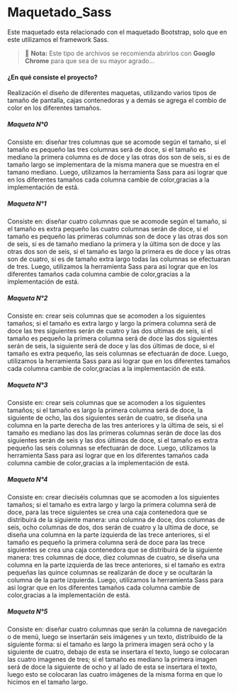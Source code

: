 # Maquetado_Sass
Este maquetado esta relacionado con el maquetado Bootstrap, solo que en este utilizamos el framework Sass. </br>

> :memo: **Nota:** Este tipo de archivos se recomienda abrirlos con **Googlo Chrome** para que sea de su mayor agrado...

#### ¿En qué consiste el proyecto?
Realización el diseño de diferentes maquetas, utilizando varios tipos de tamaño de pantalla, cajas contenedoras y a demás se agrega el combio de color en los diferentes tamaños.


##### Maqueta N°0
Consiste en: diseñar tres columnas que se acomode según el tamaño, si el tamaño es pequeño las tres columnas
será de doce, si el tamaño es mediano la primera columna es de doce y las otras dos son de seis, si es de tamaño
largo se implementara de la misma manera que se muestra en el tamano mediano.
Luego, utilizamos la herramienta Sass para asi lograr que en los diferentes tamaños
cada columna cambie de color,gracias a la implementación de está.


##### Maqueta N°1
Consiste en: diseñar cuatro columnas que se acomode según el tamaño, si el tamaño es extra pequeño
las cuatro columnas serán de doce, si el tamaño es pequeño las primeras columnas son de doce y las otras
dos son de seis, si es de tamaño mediano la primera y la última son de doce y las otras dos son de seis, si
el tamaño es largo la primera es de doce y las otras son de cuatro, si es de tamaño extra largo todas las columnas se efectuaran de tres.
Luego, utilizamos la herramienta Sass para asi lograr que en los diferentes tamaños
cada columna cambie de color,gracias a la implementación de está.


##### Maqueta N°2
Consiste en: crear seis columnas que se acomoden a los siguientes tamaños; si el tamaño es
extra largo y largo la primera columna será de doce las tres siguientes serán de cuatro y las
dos ultimas de seis, si el tamaño es pequeño la primera columna será de doce las dos siguientes
serán de seis, la siguiente será de doce y las dos últimas de doce, si el tamaño es extra pequeño, las seis columnas se efectuarán de doce.
Luego, utilizamos la herramienta Sass para asi lograr que en los diferentes tamaños
cada columna cambie de color,gracias a la implementación de está.



##### Maqueta N°3
Consiste en: crear seis columnas que se acomoden a los siguientes tamaños; si el tamaño es
largo la primera columna será de doce, la siguiente de ocho, las dos siguientes serán de
cuatro, se diseña una columna en la parte derecha de las tres anteriores y la última de seis, si
el tamaño es mediano las dos las primeras columnas serán de doce las dos siguientes serán de seis y las
dos últimas de doce, si el tamaño es extra pequeño las seis columnas se efectuarán de doce.
Luego, utilizamos la herramienta Sass para asi lograr que en los diferentes tamaños
cada columna cambie de color,gracias a la implementación de está.



##### Maqueta N°4
Consiste en: crear dieciséis columnas que se acomoden a los siguientes tamaños;
si el tamaño es extra largo y largo la primera columna será de doce, para las trece
siguientes se crea una caja contenedora que se distribuirá de la siguiente manera:
una columna de doce, dos columnas de seis, ocho columnas de dos, dos serán de cuatro y la
ultima de doce, se diseña una columna en la parte izquierda de las trece anteriores, si el
tamaño es pequeño la primera columna será de doce para las trece siguientes se crea una caja
contenedora que se distribuirá de la siguiente manera: tres columnas de doce, diez columnas de
cuatro, se diseña una columna en la parte izquierda de las trece anteriores, si el tamaño es extra
pequeñas las quince columnas se realizarán de doce y se ocultarán la columna de la parte izquierda.
Luego, utilizamos la herramienta Sass para asi lograr que en los diferentes tamaños
cada columna cambie de color,gracias a la implementación de está.


##### Maqueta N°5
Consiste en: diseñar cuatro columnas que serán la columna de navegación o de menú,
luego se insertarán seis imágenes y un texto, distribuido de la siguiente forma:
si el tamaño es largo la primera imagen será ocho y la siguiente de cuatro, debajo de
esta se insertara el texto, luego se colocaran las cuatro imagenes de tres; si el tamaño
es mediano la primera imagen será de doce la siguiente de ocho y al lado de esta se insertara
el texto, luego esto se colocaran las cuatro imágenes de la misma forma en que lo hicimos en el tamaño largo.



